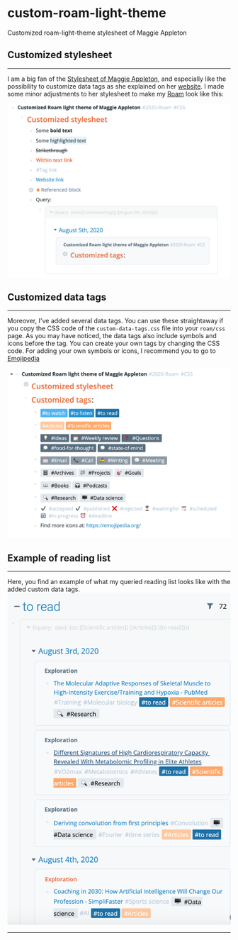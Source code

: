 # custom-roam-light-theme
Customized roam-light-theme stylesheet of Maggie Appleton

<h2>Customized stylesheet </h2>
<hr>

I am a big fan of the [Stylesheet of Maggie Appleton](https://gist.github.com/MaggieAppleton/3d86fcec241a6277ca093f5267cf4326), and especially like the possibility to customize data tags as she explained on her [website](https://maggieappleton.com/paintingroam). I made some minor adjustments to her stylesheet to make my [Roam](https://roamresearch.com/) look like this:

![custom-stylesheet](https://github.com/StephanvdZwaard/custom-roam-light-theme/blob/master/custom-stylesheet.png)

<h2>Customized data tags </h2>
<hr>

Moreover, I've added several data tags. You can use these straightaway if you copy the CSS code of the `custom-data-tags.css` file into your `roam/css` page. 
As you may have noticed, the data tags also include symbols and icons before the tag. You can create your own tags by changing the CSS code. For adding your own symbols or icons, I recommend you to go to [Emojipedia](https://emojipedia.org/)

![custom-data-tags](https://github.com/StephanvdZwaard/custom-roam-light-theme/blob/master/custom-data-tags.png)

<h2>Example of reading list </h2>
<hr>

Here, you find an example of what my queried reading list looks like with the added custom data tags.
![to-read](https://github.com/StephanvdZwaard/custom-roam-light-theme/blob/master/to-read.png)

<hr>
